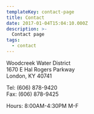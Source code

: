 ```yaml
---
templateKey: contact-page
title: Contact
date: 2017-01-04T15:04:10.000Z
description: >-
  Contact page
tags:
  - contact
---
```

Woodcreek Water District  
1670 E Hal Rogers Parkway  
London, KY 40741  

Tel: (606) 878-9420  
Fax: (606) 878-9425

Hours: 8:00AM-4:30PM M-F